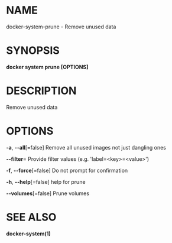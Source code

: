 # NAME

docker-system-prune - Remove unused data

# SYNOPSIS

**docker system prune \[OPTIONS\]**

# DESCRIPTION

Remove unused data

# OPTIONS

**-a**, **--all**\[=false\] Remove all unused images not just dangling ones

**--filter**= Provide filter values (e.g. 'label=&lt;key&gt;=&lt;value&gt;')

**-f**, **--force**\[=false\] Do not prompt for confirmation

**-h**, **--help**\[=false\] help for prune

**--volumes**\[=false\] Prune volumes

# SEE ALSO

**docker-system(1)**
